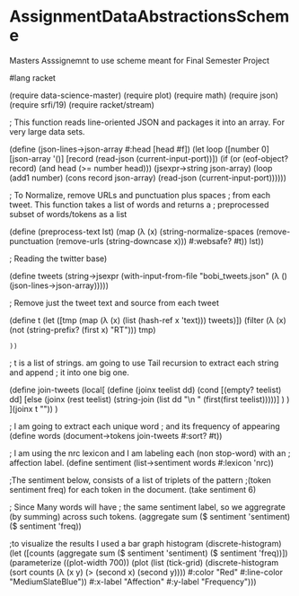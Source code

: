 # AssignmentDataAbstractionsScheme
Masters Asssignemnt to use scheme meant for Final Semester Project

#lang racket

(require data-science-master)
(require plot)
(require math)
(require json)
(require srfi/19)
(require racket/stream)



; This function reads line-oriented JSON and packages it into an array. For very large data sets.

(define (json-lines->json-array #:head [head #f])
  (let loop ([number 0]
             [json-array '()]
             [record (read-json (current-input-port))])
    (if (or (eof-object? record)
            (and head (>= number head)))
        (jsexpr->string json-array)
        (loop (add1 number) (cons record json-array)
              (read-json (current-input-port))))))

; To Normalize, remove URLs and punctuation plus spaces
; from each tweet. This function takes a list of words and returns a
; preprocessed subset of words/tokens as a list

(define (preprocess-text lst)
  (map (λ (x)
         (string-normalize-spaces
          (remove-punctuation
           (remove-urls
            (string-downcase x))) #:websafe? #t))
       lst))

; Reading the twitter base)

(define tweets (string->jsexpr
                (with-input-from-file "bobi_tweets.json" (λ () (json-lines->json-array)))))

; Remove just the tweet text and source from each tweet

(define t
  (let ([tmp (map (λ (x) (list (hash-ref x 'text))) tweets)])
    (filter (λ (x) (not (string-prefix? (first x) "RT"))) tmp)

    ))

; t is a list of  strings. am going to use Tail recursion to extract each string and append
; it into one big one.

(define join-tweets
    (local[
           (define (joinx teelist dd)
             (cond [(empty? teelist) dd]
                   [else (joinx (rest teelist) (string-join (list dd "\n " (first(first teelist)))))]
                   )
             )
           ](joinx t "")) )

; I am going to extract each unique word
; and its frequency of appearing
(define words (document->tokens join-tweets #:sort? #t))

; I am using the nrc lexicon and I am labeling each (non stop-word) with an
; affection label. 
(define sentiment (list->sentiment words #:lexicon 'nrc))

;The sentiment below, consists of a list of triplets of the pattern
;(token sentiment freq) for each token in the document.
(take sentiment 6)


; Since Many words will have 
; the same sentiment label, so we aggregrate (by summing) across such tokens.
(aggregate sum ($ sentiment 'sentiment) ($ sentiment 'freq))


;to visualize the results I used a bar graph histogram (discrete-histogram)
(let ([counts (aggregate sum ($ sentiment 'sentiment) ($ sentiment 'freq))])
  (parameterize ((plot-width 700))
    (plot (list
	   (tick-grid)
	   (discrete-histogram
	    (sort counts (λ (x y) (> (second x) (second y))))
	    #:color "Red"
	    #:line-color "MediumSlateBlue"))
	  #:x-label "Affection"
	  #:y-label "Frequency")))
